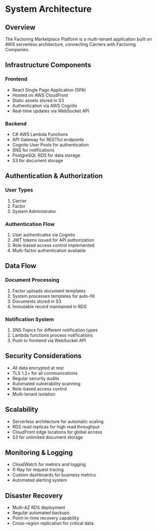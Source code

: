 # System Architecture

## Overview
The Factoring Marketplace Platform is a multi-tenant application built on AWS serverless architecture, connecting Carriers with Factoring Companies.

## Infrastructure Components

### Frontend
- React Single Page Application (SPA)
- Hosted on AWS CloudFront
- Static assets stored in S3
- Authentication via AWS Cognito
- Real-time updates via WebSocket API

### Backend
- C# AWS Lambda Functions
- API Gateway for RESTful endpoints
- Cognito User Pools for authentication
- SNS for notifications
- PostgreSQL RDS for data storage
- S3 for document storage

## Authentication & Authorization

### User Types
1. Carrier
2. Factor
3. System Administrator

### Authentication Flow
1. User authenticates via Cognito
2. JWT tokens issued for API authorization
3. Role-based access control implemented
4. Multi-factor authentication available

## Data Flow

### Document Processing
1. Factor uploads document templates
2. System processes templates for auto-fill
3. Documents stored in S3
4. Immutable record maintained in RDS

### Notification System
1. SNS Topics for different notification types
2. Lambda functions process notifications
3. Push to frontend via WebSocket API

## Security Considerations
- All data encrypted at rest
- TLS 1.2+ for all communications
- Regular security audits
- Automated vulnerability scanning
- Role-based access control
- Multi-tenant isolation

## Scalability
- Serverless architecture for automatic scaling
- RDS read replicas for high read throughput
- CloudFront edge locations for global access
- S3 for unlimited document storage

## Monitoring & Logging
- CloudWatch for metrics and logging
- X-Ray for request tracing
- Custom dashboards for business metrics
- Automated alerting system

## Disaster Recovery
- Multi-AZ RDS deployment
- Regular automated backups
- Point-in-time recovery capability
- Cross-region replication for critical data 